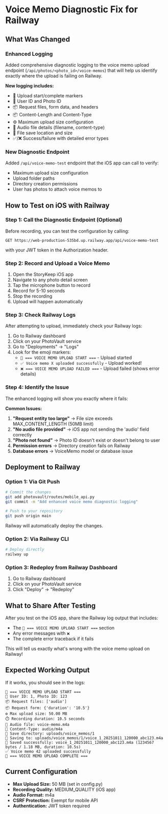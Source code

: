 # Voice Memo Diagnostic Fix for Railway

## What Was Changed

### Enhanced Logging
Added comprehensive diagnostic logging to the voice memo upload endpoint (`/api/photos/<photo_id>/voice-memos`) that will help us identify exactly where the upload is failing on Railway.

**New logging includes:**
- 🎤 Upload start/complete markers
- 📱 User ID and Photo ID
- 📦 Request files, form data, and headers
- 📦 Content-Length and Content-Type
- ⚙️ Maximum upload size configuration
- 📄 Audio file details (filename, content-type)
- 💾 File save location and size
- ✅/❌ Success/failure with detailed error types

### New Diagnostic Endpoint
Added `/api/voice-memo-test` endpoint that the iOS app can call to verify:
- Maximum upload size configuration
- Upload folder paths
- Directory creation permissions
- User has photos to attach voice memos to

## How to Test on iOS with Railway

### Step 1: Call the Diagnostic Endpoint (Optional)
Before recording, you can test the configuration by calling:
```
GET https://web-production-535bd.up.railway.app/api/voice-memo-test
```
with your JWT token in the Authorization header.

### Step 2: Record and Upload a Voice Memo
1. Open the StoryKeep iOS app
2. Navigate to any photo detail screen
3. Tap the microphone button to record
4. Record for 5-10 seconds
5. Stop the recording
6. Upload will happen automatically

### Step 3: Check Railway Logs
After attempting to upload, immediately check your Railway logs:

1. Go to Railway dashboard
2. Click on your PhotoVault service
3. Go to "Deployments" → "Logs"
4. Look for the emoji markers:
   - `🎤 === VOICE MEMO UPLOAD START ===` - Upload started
   - `✅ Voice memo X uploaded successfully` - Upload worked!
   - `❌ === VOICE MEMO UPLOAD FAILED ===` - Upload failed (shows error details)

### Step 4: Identify the Issue
The enhanced logging will show you exactly where it fails:

**Common Issues:**
1. **"Request entity too large"** → File size exceeds MAX_CONTENT_LENGTH (50MB limit)
2. **"No audio file provided"** → iOS app not sending the 'audio' field correctly
3. **"Photo not found"** → Photo ID doesn't exist or doesn't belong to user
4. **Permission errors** → Directory creation fails on Railway
5. **Database errors** → VoiceMemo model or database issue

## Deployment to Railway

### Option 1: Via Git Push
```bash
# Commit the changes
git add photovault/routes/mobile_api.py
git commit -m "Add enhanced voice memo diagnostic logging"

# Push to your repository
git push origin main
```

Railway will automatically deploy the changes.

### Option 2: Via Railway CLI
```bash
# Deploy directly
railway up
```

### Option 3: Redeploy from Railway Dashboard
1. Go to Railway dashboard
2. Click on your PhotoVault service
3. Click "Deploy" → "Redeploy"

## What to Share After Testing

After you test on the iOS app, share the Railway log output that includes:
- The `🎤 === VOICE MEMO UPLOAD START ===` section
- Any error messages with `❌`
- The complete error traceback if it fails

This will tell us exactly what's wrong with the voice memo upload on Railway!

## Expected Working Output

If it works, you should see in the logs:
```
🎤 === VOICE MEMO UPLOAD START ===
📱 User ID: 1, Photo ID: 123
📦 Request files: ['audio']
📦 Request form: {'duration': '10.5'}
⚙️ Max upload size: 50.00 MB
⏱️ Recording duration: 10.5 seconds
📄 Audio file: voice-memo.m4a
📄 Content-Type: audio/m4a
📁 Save directory: uploads/voice_memos/1
💾 Saving to: uploads/voice_memos/1/voice_1_20251011_120000_abc123.m4a
💾 Saved successfully: voice_1_20251011_120000_abc123.m4a (1234567 bytes / 1.18 MB, duration: 10.5s)
✅ Voice memo 42 uploaded successfully
🎤 === VOICE MEMO UPLOAD COMPLETE ===
```

## Current Configuration
- **Max Upload Size:** 50 MB (set in config.py)
- **Recording Quality:** MEDIUM_QUALITY (iOS app)
- **Audio Format:** m4a
- **CSRF Protection:** Exempt for mobile API
- **Authentication:** JWT token required
